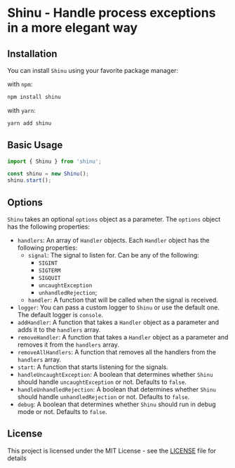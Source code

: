 # Shinu - Handle process exceptions in a more elegant way

## Installation

You can install `Shinu` using your favorite package manager:

with `npm`:
```bash
npm install shinu
```

with `yarn`:
```bash
yarn add shinu
```
## Basic Usage

```ts
import { Shinu } from 'shinu';

const shinu = new Shinu();
shinu.start();
```

## Options

`Shinu` takes an optional `options` object as a parameter. The `options` object has the following properties:

- `handlers`: An array of `Handler` objects. Each `Handler` object has the following properties:
  - `signal`: The signal to listen for. Can be any of the following:
    - `SIGINT`
    - `SIGTERM`
    - `SIGQUIT`
    - `uncaughtException`
    - `unhandledRejection`;
  - `handler`: A function that will be called when the signal is received. 
- `logger`: You can pass a custom logger to `Shinu` or use the default one. The default logger is `console`. 
- `addHandler`: A function that takes a `Handler` object as a parameter and adds it to the `handlers` array.
- `removeHandler`: A function that takes a `Handler` object as a parameter and removes it from the `handlers` array.
- `removeAllHandlers`: A function that removes all the handlers from the `handlers` array.
- `start`: A function that starts listening for the signals.
- `handleUncaughtException`: A boolean that determines whether `Shinu` should handle `uncaughtException` or not. Defaults to `false`.
- `handleUnhandledRejection`: A boolean that determines whether `Shinu` should handle `unhandledRejection` or not. Defaults to `false`.
- `debug`: A boolean that determines whether `Shinu` should run in debug mode or not. Defaults to `false`.

## License

This project is licensed under the MIT License - see the [LICENSE](LICENSE) file for details
